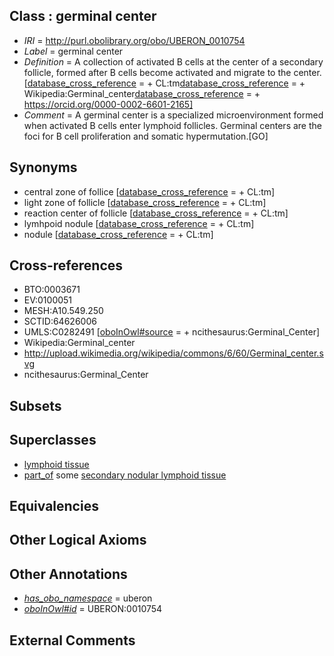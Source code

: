 
## Class : germinal center

 * *IRI* = http://purl.obolibrary.org/obo/UBERON_0010754
 * *Label* = germinal center
 * *Definition* = A collection of activated B cells at the center of a secondary follicle, formed after B cells become activated and migrate to the center. [[database_cross_reference](../../ef/oboInOwl#hasDbXref.md) =  + CL:tm[database_cross_reference](../../ef/oboInOwl#hasDbXref.md) =  + Wikipedia:Germinal_center[database_cross_reference](../../ef/oboInOwl#hasDbXref.md) =  + https://orcid.org/0000-0002-6601-2165]
 * *Comment* = A germinal center is a specialized microenvironment formed when activated B cells enter lymphoid follicles. Germinal centers are the foci for B cell proliferation and somatic hypermutation.[GO]

## Synonyms

 * central zone of follice [[database_cross_reference](../../ef/oboInOwl#hasDbXref.md) =  + CL:tm]
 * light zone of follicle [[database_cross_reference](../../ef/oboInOwl#hasDbXref.md) =  + CL:tm]
 * reaction center of follicle [[database_cross_reference](../../ef/oboInOwl#hasDbXref.md) =  + CL:tm]
 * lymhpoid nodule [[database_cross_reference](../../ef/oboInOwl#hasDbXref.md) =  + CL:tm]
 * nodule [[database_cross_reference](../../ef/oboInOwl#hasDbXref.md) =  + CL:tm]

## Cross-references

 * BTO:0003671
 * EV:0100051
 * MESH:A10.549.250
 * SCTID:64626006
 * UMLS:C0282491 [[oboInOwl#source](../../ce/oboInOwl#source.md) =  + ncithesaurus:Germinal_Center]
 * Wikipedia:Germinal_center
 * http://upload.wikimedia.org/wikipedia/commons/6/60/Germinal_center.svg
 * ncithesaurus:Germinal_Center

## Subsets


## Superclasses

 * [lymphoid tissue](../../UBERON/44/UBERON_0001744.md)
 * [part_of](../../BFO/50/BFO_0000050.md) some [secondary nodular lymphoid tissue](../../UBERON/45/UBERON_0001745.md)

## Equivalencies


## Other Logical Axioms


## Other Annotations

 * *[has_obo_namespace](../../ce/oboInOwl#hasOBONamespace.md)* = uberon
 * *[oboInOwl#id](../../id/oboInOwl#id.md)* = UBERON:0010754

## External Comments


